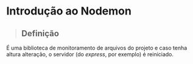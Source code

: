 # Introdução ao Nodemon

> ## **Definição**

É uma biblioteca de monitoramento de arquivos do projeto e caso tenha altura alteração, o servidor (do _express_, por exemplo) é reiniciado.
